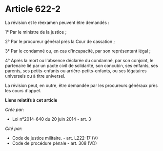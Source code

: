 # Article 622-2

La révision et le réexamen peuvent être demandés : 

1° Par le ministre de la justice ; 

2° Par le procureur général près la Cour de cassation ; 

3° Par le condamné ou, en cas d'incapacité, par son représentant légal ; 

4° Après la mort ou l'absence déclarée du condamné, par son conjoint, le partenaire lié par un pacte civil de solidarité, son
concubin, ses enfants, ses parents, ses petits-enfants ou arrière-petits-enfants, ou ses légataires universels ou à titre
universel. 

La révision peut, en outre, être demandée par les procureurs généraux près les cours d'appel.

**Liens relatifs à cet article**

_Créé par_:

  - Loi n°2014-640 du 20 juin 2014 - art. 3

_Cité par_:

  - Code de justice militaire. - art. L222-17 (V)
  - Code de procédure pénale - art. 308 (VD)
